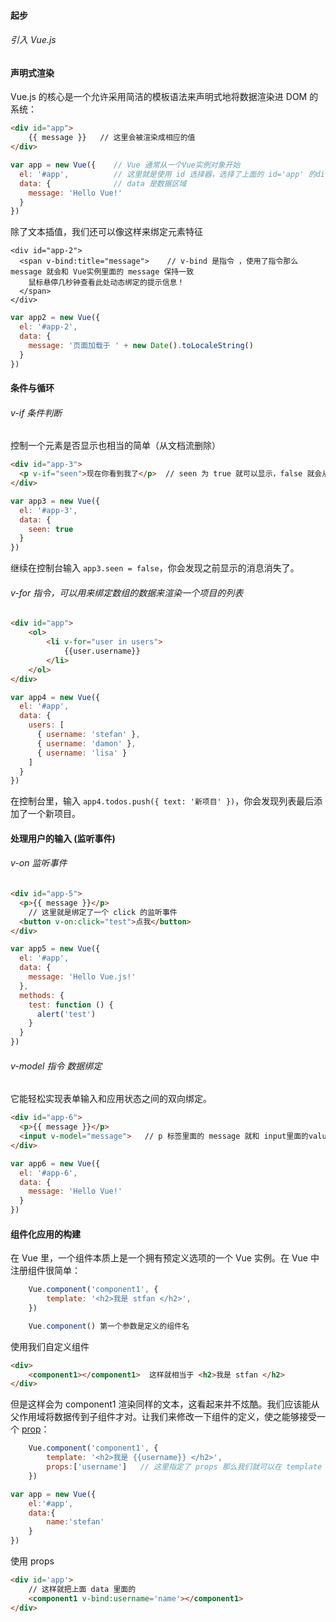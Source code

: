#### 起步

###### 引入 Vue.js

> <script src="https://cdn.jsdelivr.net/npm/vue/dist/vue.js"></script>



#### 声明式渲染

Vue.js 的核心是一个允许采用简洁的模板语法来声明式地将数据渲染进 DOM 的系统： 

```html
<div id="app">  
	{{ message }}   // 这里会被渲染成相应的值
</div>
```

```javascript
var app = new Vue({    // Vue 通常从一个Vue实例对象开始
  el: '#app',          // 这里就是使用 id 选择器，选择了上面的 id='app' 的div
  data: {              // data 是数据区域
    message: 'Hello Vue!'     
  }
})
```

除了文本插值，我们还可以像这样来绑定元素特征

```
<div id="app-2">
  <span v-bind:title="message">    // v-bind 是指令 ，使用了指令那么 message 就会和 Vue实例里面的 message 保持一致
    鼠标悬停几秒钟查看此处动态绑定的提示信息！
  </span>
</div>
```

```javascript
var app2 = new Vue({
  el: '#app-2',
  data: {
    message: '页面加载于 ' + new Date().toLocaleString()
  }
})
```

#### 条件与循环

###### v-if 条件判断

控制一个元素是否显示也相当的简单（从文档流删除）

```html
<div id="app-3">
  <p v-if="seen">现在你看到我了</p>  // seen 为 true 就可以显示，false 就会从文档流删除
</div>
```

```javascript
var app3 = new Vue({
  el: '#app-3',
  data: {
    seen: true
  }
})
```

继续在控制台输入 `app3.seen = false`，你会发现之前显示的消息消失了。 

###### v-for 指令，可以用来绑定数组的数据来渲染一个项目的列表

```html
<div id="app">
    <ol>
        <li v-for="user in users">
            {{user.username}}
        </li>
    </ol>
</div>
```

```javascript
var app4 = new Vue({
  el: '#app',
  data: {
    users: [
      { username: 'stefan' },
      { username: 'damon' },
      { username: 'lisa' }
    ]
  }
})
```

在控制台里，输入 `app4.todos.push({ text: '新项目' })`，你会发现列表最后添加了一个新项目。 

#### 处理用户的输入 (监听事件)

###### v-on 监听事件

```html
<div id="app-5">
  <p>{{ message }}</p>
    // 这里就是绑定了一个 click 的监听事件   
  <button v-on:click="test">点我</button>  
</div>
```

```javascript
var app5 = new Vue({
  el: '#app',
  data: {
    message: 'Hello Vue.js!'
  },
  methods: {
    test: function () {
      alert('test')
    }
  }
})
```

###### v-model 指令  数据绑定

它能轻松实现表单输入和应用状态之间的双向绑定。 

```html
<div id="app-6">
  <p>{{ message }}</p>
  <input v-model="message">   // p 标签里面的 message 就和 input里面的value绑定了
</div>
```

```javascript
var app6 = new Vue({
  el: '#app-6',
  data: {
    message: 'Hello Vue!'
  }
})
```

#### 组件化应用的构建

在 Vue 里，一个组件本质上是一个拥有预定义选项的一个 Vue 实例。在 Vue 中注册组件很简单： 

```javascript
    Vue.component('component1', {
        template: '<h2>我是 stfan </h2>',
    })

	Vue.component() 第一个参数是定义的组件名
```

使用我们自定义组件

```html
<div>
    <component1></component1>  这样就相当于 <h2>我是 stfan </h2>
</div>
```

但是这样会为 component1 渲染同样的文本，这看起来并不炫酷。我们应该能从父作用域将数据传到子组件才对。让我们来修改一下组件的定义，使之能够接受一个 [prop](https://cn.vuejs.org/v2/guide/components.html#Props)： 

```javascript
    Vue.component('component1', {
        template: '<h2>我是 {{username}} </h2>',
        props:['username']   // 这里指定了 props 那么我们就可以在 template 里面使用它
    })

var app = new Vue({
    el:'#app',
    data:{
        name:'stefan'
    }
})
```

使用 props 

```html
<div id='app'>
    // 这样就把上面 data 里面的
    <component1 v-bind:username='name'></component1>
</div>
```

